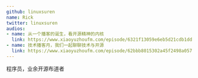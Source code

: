 ```yaml
---
github: linuxsuren
name: Rick
twitter: linuxsuren
audios:
- name: 从一个播客的诞生，看开源精神的内核
  link: https://www.xiaoyuzhoufm.com/episode/6321f13059e6eb5d21cdb1dd
- name: 技术播客月，我们一起聊聊技术与开源
  link: https://www.xiaoyuzhoufm.com/episode/62bbb8015302a45f2498a057
---
```


程序员，业余开源布道者
